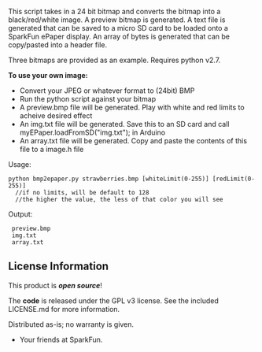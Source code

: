 This script takes in a 24 bit bitmap and converts the bitmap into a black/red/white image. 
A preview bitmap is generated. 
A text file is generated that can be saved to a micro SD card to be loaded onto a SparkFun ePaper display.
An array of bytes is generated that can be copy/pasted into a header file.

Three bitmaps are provided as an example. Requires python v2.7.

**To use your own image:**

* Convert your JPEG or whatever format to (24bit) BMP
* Run the python script against your bitmap
* A preview.bmp file will be generated. Play with white and red limits to acheive desired effect
* An img.txt file will be generated. Save this to an SD card and call myEPaper.loadFromSD("img.txt"); in Arduino
* An array.txt file will be generated. Copy and paste the contents of this file to a image.h file

Usage:

    python bmp2epaper.py strawberries.bmp [whiteLimit(0-255)] [redLimit(0-255)]
      //if no limits, will be default to 128
      //the higher the value, the less of that color you will see


Output:

     preview.bmp
     img.txt
     array.txt



License Information
-------------------

This product is _**open source**_!

The **code** is released under the GPL v3 license. See the included LICENSE.md for more information.

Distributed as-is; no warranty is given.

- Your friends at SparkFun.
